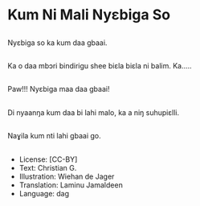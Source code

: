 # Kum Ni Mali Nyɛbiga So

##
Nyɛbiga so ka kum daa gbaai.

##
Ka o daa mbɔri bindirigu shee biɛla biɛla ni balim. Ka.....

##
Paw!!! Nyɛbiga maa daa gbaai!

##
Di nyaanŋa kum daa bi lahi malo, ka a niŋ suhupiɛlli.

##
Naɣila kum nti lahi gbaai go.

##
* License: [CC-BY]
* Text: Christian G.
* Illustration: Wiehan de Jager
* Translation: Laminu Jamaldeen
* Language: dag
